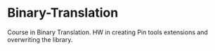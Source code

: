 # Binary-Translation
Course in Binary Translation. HW in creating Pin tools extensions and overwriting the library.
